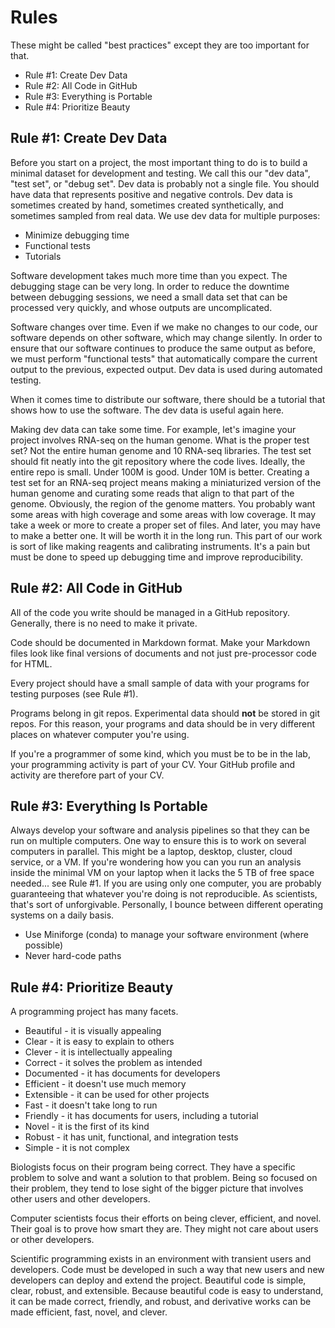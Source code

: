 Rules
=====

These might be called "best practices" except they are too important for that.

+ Rule #1: Create Dev Data
+ Rule #2: All Code in GitHub
+ Rule #3: Everything is Portable
+ Rule #4: Prioritize Beauty


Rule #1: Create Dev Data
------------------------

Before you start on a project, the most important thing to do is to build a
minimal dataset for development and testing. We call this our "dev data", "test
set", or "debug set". Dev data is probably not a single file. You should have
data that represents positive and negative controls. Dev data is sometimes
created by hand, sometimes created synthetically, and sometimes sampled from
real data. We use dev data for multiple purposes:

+ Minimize debugging time
+ Functional tests
+ Tutorials

Software development takes much more time than you expect. The debugging stage
can be very long. In order to reduce the downtime between debugging sessions,
we need a small data set that can be processed very quickly, and whose outputs
are uncomplicated.

Software changes over time. Even if we make no changes to our code, our
software depends on other software, which may change silently. In order to
ensure that our software continues to produce the same output as before, we
must perform "functional tests" that automatically compare the current output
to the previous, expected output. Dev data is used during automated testing.

When it comes time to distribute our software, there should be a tutorial that
shows how to use the software. The dev data is useful again here.

Making dev data can take some time. For example, let's imagine your project
involves RNA-seq on the human genome. What is the proper test set? Not the
entire human genome and 10 RNA-seq libraries. The test set should fit neatly
into the git repository where the code lives. Ideally, the entire repo is
small. Under 100M is good. Under 10M is better. Creating a test set for an
RNA-seq project means making a miniaturized version of the human genome and
curating some reads that align to that part of the genome. Obviously, the
region of the genome matters. You probably want some areas with high coverage
and some areas with low coverage. It may take a week or more to create a proper
set of files. And later, you may have to make a better one. It will be worth it
in the long run. This part of our work is sort of like making reagents and
calibrating instruments. It's a pain but must be done to speed up debugging
time and improve reproducibility.


Rule #2: All Code in GitHub
---------------------------

All of the code you write should be managed in a GitHub repository. Generally,
there is no need to make it private.

Code should be documented in Markdown format. Make your Markdown files look
like final versions of documents and not just pre-processor code for HTML.

Every project should have a small sample of data with your programs for testing
purposes (see Rule #1).

Programs belong in git repos. Experimental data should **not** be stored in git
repos. For this reason, your programs and data should be in very different
places on whatever computer you're using.

If you're a programmer of some kind, which you must be to be in the lab, your
programming activity is part of your CV. Your GitHub profile and activity are
therefore part of your CV.


Rule #3: Everything Is Portable
-------------------------------

Always develop your software and analysis pipelines so that they can be run on
multiple computers. One way to ensure this is to work on several computers in
parallel. This might be a laptop, desktop, cluster, cloud service, or a VM. If
you're wondering how you can you run an analysis inside the minimal VM on your
laptop when it lacks the 5 TB of free space needed... see Rule #1. If you are
using only one computer, you are probably guaranteeing that whatever you're
doing is not reproducible. As scientists, that's sort of unforgivable.
Personally, I bounce between different operating systems on a daily basis.

- Use Miniforge (conda) to manage your software environment (where possible)
- Never hard-code paths


Rule #4: Prioritize Beauty
--------------------------

A programming project has many facets.

+ Beautiful - it is visually appealing
+ Clear - it is easy to explain to others
+ Clever - it is intellectually appealing
+ Correct - it solves the problem as intended
+ Documented - it has documents for developers
+ Efficient - it doesn't use much memory
+ Extensible - it can be used for other projects
+ Fast - it doesn't take long to run
+ Friendly - it has documents for users, including a tutorial
+ Novel - it is the first of its kind
+ Robust - it has unit, functional, and integration tests
+ Simple - it is not complex

Biologists focus on their program being correct. They have a specific problem
to solve and want a solution to that problem. Being so focused on their
problem, they tend to lose sight of the bigger picture that involves other
users and other developers.

Computer scientists focus their efforts on being clever, efficient, and novel.
Their goal is to prove how smart they are. They might not care about users or
other developers.

Scientific programming exists in an environment with transient users and
developers. Code must be developed in such a way that new users and new
developers can deploy and extend the project. Beautiful code is simple, clear,
robust, and extensible. Because beautiful code is easy to understand, it can be
made correct, friendly, and robust, and derivative works can be made efficient,
fast, novel, and clever.
